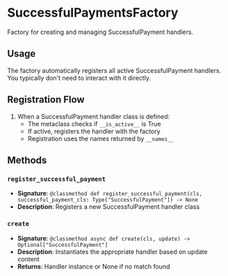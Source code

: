# SuccessfulPaymentsFactory

Factory for creating and managing SuccessfulPayment handlers.

## Usage

The factory automatically registers all active SuccessfulPayment handlers. 
You typically don't need to interact with it directly.

## Registration Flow

1. When a SuccessfulPayment handler class is defined:
   - The metaclass checks if `__is_active__` is True
   - If active, registers the handler with the factory
   - Registration uses the names returned by `__names__`

## Methods

### `register_successful_payment`
- **Signature**: `@classmethod def register_successful_payment(cls, successful_payment_cls: Type["SuccessfulPayment"]) -> None`
- **Description**: Registers a new SuccessfulPayment handler class

### `create`
- **Signature**: `@classmethod async def create(cls, update) -> Optional["SuccessfulPayment"]`
- **Description**: Instantiates the appropriate handler based on update content
- **Returns**: Handler instance or None if no match found
